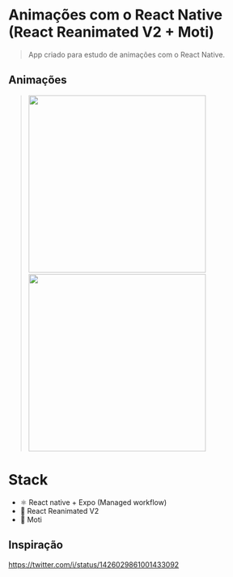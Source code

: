 # Animações com o React Native (React Reanimated V2 + Moti)
> App criado para estudo de animações com o React Native.

## Animações

> <img src="https://user-images.githubusercontent.com/59901791/158182993-5cf752fe-3c67-4d59-993d-0a17f9fd30d2.gif" width="350" /> &nbsp; &nbsp; <img src="https://user-images.githubusercontent.com/59901791/158183097-ac1db4b5-3fe5-487f-b738-450bec2b9351.gif" width="350" /> 

# Stack
- ⚛️ React native + Expo (Managed workflow)
- 🚀 React Reanimated V2
- 🚀 Moti


## Inspiração
https://twitter.com/i/status/1426029861001433092
